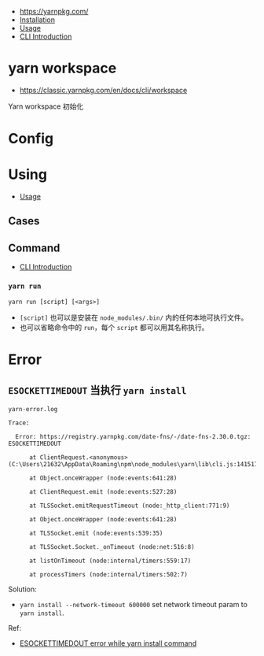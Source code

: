 - https://yarnpkg.com/
- [Installation](https://classic.yarnpkg.com/en/docs/install#windows-stable) 
- [Usage](https://classic.yarnpkg.com/en/docs/usage) 
- [CLI Introduction](https://classic.yarnpkg.com/en/docs/cli/) 

# yarn workspace

- https://classic.yarnpkg.com/en/docs/cli/workspace

Yarn workspace 初始化

# Config



# Using
- [Usage](https://classic.yarnpkg.com/en/docs/usage) 

## Cases


## Command

- [CLI Introduction](https://classic.yarnpkg.com/en/docs/cli/) 

### `yarn run`

`yarn run [script] [<args>]`

- `[script]` 也可以是安装在 `node_modules/.bin/` 内的任何本地可执行文件。
- 也可以省略命令中的 `run`，每个 `script` 都可以用其名称执行。


# Error

## `ESOCKETTIMEDOUT` 当执行 `yarn install`

`yarn-error.log`
```log
Trace:

  Error: https://registry.yarnpkg.com/date-fns/-/date-fns-2.30.0.tgz: ESOCKETTIMEDOUT

      at ClientRequest.<anonymous> (C:\Users\21632\AppData\Roaming\npm\node_modules\yarn\lib\cli.js:141517:19)

      at Object.onceWrapper (node:events:641:28)

      at ClientRequest.emit (node:events:527:28)

      at TLSSocket.emitRequestTimeout (node:_http_client:771:9)

      at Object.onceWrapper (node:events:641:28)

      at TLSSocket.emit (node:events:539:35)

      at TLSSocket.Socket._onTimeout (node:net:516:8)

      at listOnTimeout (node:internal/timers:559:17)

      at processTimers (node:internal/timers:502:7)
```

Solution:
- `yarn install --network-timeout 600000`
	set network timeout param to `yarn install`.


Ref:
- [ESOCKETTIMEDOUT error while yarn install command](https://stackoverflow.com/questions/55845756/esockettimedout-error-while-yarn-install-command) 


